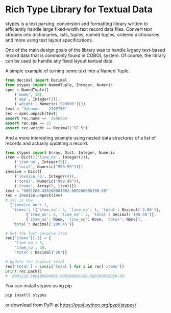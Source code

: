 Rich Type Library for Textual Data
==================================

stypes is a text parsing, conversion and formatting library written to
efficiently handle large fixed-width text record data files. Convert text
streams into dictionaries, lists, tuples, named tuples, ordered dictionaries
and more using text layout specifications.

One of the main design goals of the library was to handle legacy text-based
record data that is commonly found in COBOL system. Of course, the library
can be used to handle any fixed layout textual data.

A simple example of turning some text into a Named Tuple:

```python
from decimal import Decimal
from stypes import NamedTuple, Integer, Numeric
spec = NamedTuple([
	('name', 10),
	('age', Integer(3)),
	('weight', Numeric('999V99'))])
text = "Johnson    2109750"
rec = spec.unpack(text)
assert rec.name == 'Johnson'
assert rec.age == 21
assert rec.weight == Decimal("97.5")
```

And a more interesting example using nested data structures of a list of
records and actually updating a record.

```python
from stypes import Array, Dict, Integer, Numeric
item = Dict([('line_no', Integer(2)),
	('item_no', Integer(5)),
	('total', Numeric("999.99"))])
invoice = Dict([
    ('invoice_no', Integer(4)),
    ('total', Numeric("999.99")),
    ('items', Array(3, item))])
text = "0001200.450100004002.000200006198.50"
rec = invoice.unpack(inv)
# rec is now
  {'invoice_no': 1,
   'items': [{'item_no': 4, 'line_no': 1, 'total': Decimal('2.00')},
	     {'item_no': 6, 'line_no': 2, 'total': Decimal('198.50')},
	     {'item_no': None, 'line_no': None, 'total': None}],
   'total': Decimal('200.45')}

# Set the last invoice item
rec['items'][-1] = {
    'line_no': 3,
    'item_no': 10,
    'total': Decimal("20")}

# Update the invoice total
rec['total'] = sum(i['total'] for i in rec['items'])
print rec.pack()
# '0001220.500100004002.000200006198.500300010020.00'

```

You can install stypes using pip
```bash
pip insatll stypes
```

or download from PyPI at https://pypi.python.org/pypi/stypes/
